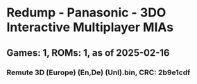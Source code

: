 # Redump - Panasonic - 3DO Interactive Multiplayer MIAs
## Games: 1, ROMs: 1, as of 2025-02-16

### Remute 3D (Europe) (En,De) (Unl).bin, CRC: 2b9e1cdf
